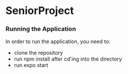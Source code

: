 # SeniorProject

### Running the Application
In order to run the application, you need to:
- clone the repository
- run npm install after cd'ing into the directory
- run expo start
